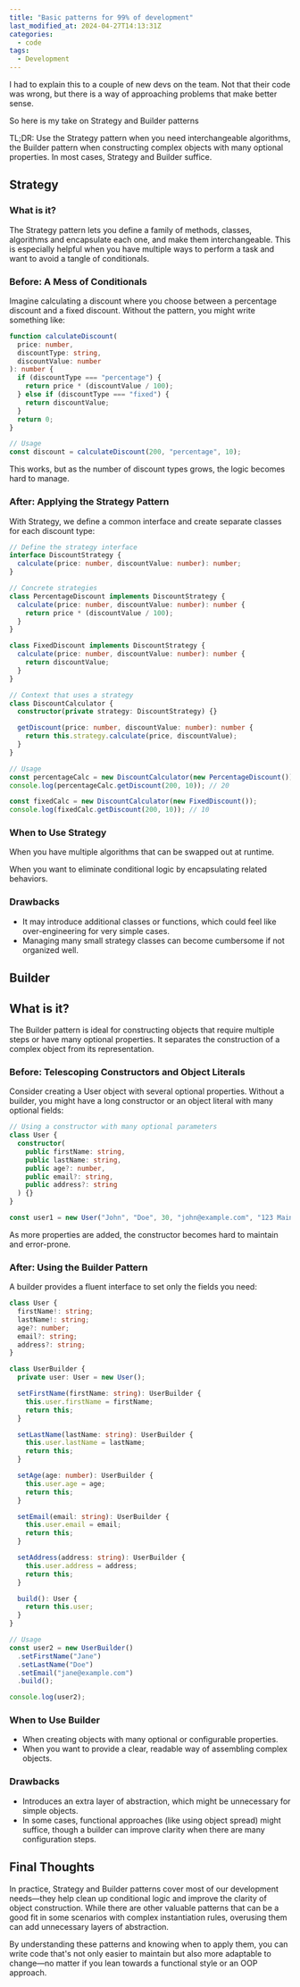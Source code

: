 ```yaml
---
title: "Basic patterns for 99% of development"
last_modified_at: 2024-04-27T14:13:31Z
categories:
  - code
tags:
  - Development
---
```


I had to explain this to a couple of new devs on the team. Not that their code was wrong, but there is a way of approaching problems that make better sense.

So here is my take on Strategy and Builder patterns

TL;DR:
Use the Strategy pattern when you need interchangeable algorithms, the Builder pattern when constructing complex objects with many optional properties. In most cases, Strategy and Builder suffice.

## Strategy

### What is it?

The Strategy pattern lets you define a family of methods, classes, algorithms and encapsulate each one, and make them interchangeable. This is especially helpful when you have multiple ways to perform a task and want to avoid a tangle of conditionals.

### Before: A Mess of Conditionals

Imagine calculating a discount where you choose between a percentage discount and a fixed discount. Without the pattern, you might write something like:

```typescript
function calculateDiscount(
  price: number,
  discountType: string,
  discountValue: number
): number {
  if (discountType === "percentage") {
    return price * (discountValue / 100);
  } else if (discountType === "fixed") {
    return discountValue;
  }
  return 0;
}

// Usage
const discount = calculateDiscount(200, "percentage", 10);
```

This works, but as the number of discount types grows, the logic becomes hard to manage.

### After: Applying the Strategy Pattern

With Strategy, we define a common interface and create separate classes for each discount type:

```typescript
// Define the strategy interface
interface DiscountStrategy {
  calculate(price: number, discountValue: number): number;
}

// Concrete strategies
class PercentageDiscount implements DiscountStrategy {
  calculate(price: number, discountValue: number): number {
    return price * (discountValue / 100);
  }
}

class FixedDiscount implements DiscountStrategy {
  calculate(price: number, discountValue: number): number {
    return discountValue;
  }
}

// Context that uses a strategy
class DiscountCalculator {
  constructor(private strategy: DiscountStrategy) {}

  getDiscount(price: number, discountValue: number): number {
    return this.strategy.calculate(price, discountValue);
  }
}

// Usage
const percentageCalc = new DiscountCalculator(new PercentageDiscount());
console.log(percentageCalc.getDiscount(200, 10)); // 20

const fixedCalc = new DiscountCalculator(new FixedDiscount());
console.log(fixedCalc.getDiscount(200, 10)); // 10
```

### When to Use Strategy

When you have multiple algorithms that can be swapped out at runtime.

When you want to eliminate conditional logic by encapsulating related behaviors.

### Drawbacks

- It may introduce additional classes or functions, which could feel like over-engineering for very simple cases.
- Managing many small strategy classes can become cumbersome if not organized well.

## Builder

## What is it?

The Builder pattern is ideal for constructing objects that require multiple steps or have many optional properties. It separates the construction of a complex object from its representation.

### Before: Telescoping Constructors and Object Literals

Consider creating a User object with several optional properties. Without a builder, you might have a long constructor or an object literal with many optional fields:

```typescript
// Using a constructor with many optional parameters
class User {
  constructor(
    public firstName: string,
    public lastName: string,
    public age?: number,
    public email?: string,
    public address?: string
  ) {}
}

const user1 = new User("John", "Doe", 30, "john@example.com", "123 Main St");
```

As more properties are added, the constructor becomes hard to maintain and error-prone.

### After: Using the Builder Pattern

A builder provides a fluent interface to set only the fields you need:

```typescript
class User {
  firstName!: string;
  lastName!: string;
  age?: number;
  email?: string;
  address?: string;
}

class UserBuilder {
  private user: User = new User();

  setFirstName(firstName: string): UserBuilder {
    this.user.firstName = firstName;
    return this;
  }

  setLastName(lastName: string): UserBuilder {
    this.user.lastName = lastName;
    return this;
  }

  setAge(age: number): UserBuilder {
    this.user.age = age;
    return this;
  }

  setEmail(email: string): UserBuilder {
    this.user.email = email;
    return this;
  }

  setAddress(address: string): UserBuilder {
    this.user.address = address;
    return this;
  }

  build(): User {
    return this.user;
  }
}

// Usage
const user2 = new UserBuilder()
  .setFirstName("Jane")
  .setLastName("Doe")
  .setEmail("jane@example.com")
  .build();

console.log(user2);
```

### When to Use Builder

- When creating objects with many optional or configurable properties.
- When you want to provide a clear, readable way of assembling complex objects.

### Drawbacks

- Introduces an extra layer of abstraction, which might be unnecessary for simple objects.
- In some cases, functional approaches (like using object spread) might suffice, though a builder can improve clarity when there are many configuration steps.

## Final Thoughts

In practice, Strategy and Builder patterns cover most of our development needs—they help clean up conditional logic and improve the clarity of object construction. While there are other valuable patterns that can be a good fit in some scenarios with complex instantiation rules, overusing them can add unnecessary layers of abstraction.

By understanding these patterns and knowing when to apply them, you can write code that's not only easier to maintain but also more adaptable to change—no matter if you lean towards a functional style or an OOP approach.
